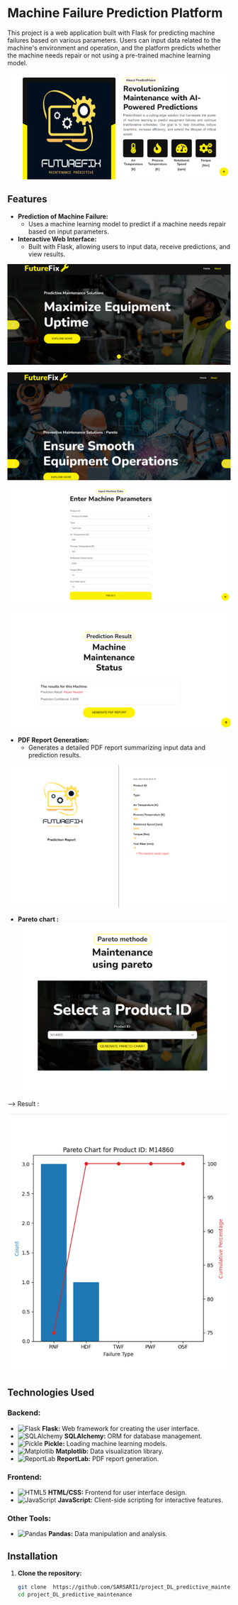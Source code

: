 # Machine Failure Prediction Platform

This project is a web application built with Flask for predicting machine failures based on various parameters. Users can input data related to the machine's environment and operation, and the platform predicts whether the machine needs repair or not using a pre-trained machine learning model.

![alt text](image.png)

## Features

- **Prediction of Machine Failure:**
  - Uses a machine learning model to predict if a machine needs repair based on input parameters.
- **Interactive Web Interface:**
  - Built with Flask, allowing users to input data, receive predictions, and view results.

![alt text](image-2.png)

![alt text](image-1.png)

![alt text](image-4.png)

![alt text](image-3.png)

- **PDF Report Generation:**
  - Generates a detailed PDF report summarizing input data and prediction results.

![alt text](image-5.png)

- **Pareto chart :**
![alt text](image-7.png)

--> Result :

![alt text](image-8.png)






## Technologies Used

### Backend:

- ![Flask](https://img.shields.io/badge/-Flask-black?style=flat-square&logo=flask) **Flask:** Web framework for creating the user interface.
- ![SQLAlchemy](https://img.shields.io/badge/-SQLAlchemy-black?style=flat-square&logo=sqlalchemy) **SQLAlchemy:** ORM for database management.
- ![Pickle](https://img.shields.io/badge/-Pickle-black?style=flat-square&logo=pickle) **Pickle:** Loading machine learning models.
- ![Matplotlib](https://img.shields.io/badge/-Matplotlib-black?style=flat-square&logo=python) **Matplotlib:** Data visualization library.
- ![ReportLab](https://img.shields.io/badge/-ReportLab-black?style=flat-square&logo=python) **ReportLab:** PDF report generation.

### Frontend:

- ![HTML5](https://img.shields.io/badge/-HTML5-black?style=flat-square&logo=html5) **HTML/CSS:** Frontend for user interface design.
- ![JavaScript](https://img.shields.io/badge/-JavaScript-black?style=flat-square&logo=javascript) **JavaScript:** Client-side scripting for interactive features.

### Other Tools:

- ![Pandas](https://img.shields.io/badge/-Pandas-black?style=flat-square&logo=pandas) **Pandas:** Data manipulation and analysis.

## Installation

1. **Clone the repository:**
   ```sh
   git clone  https://github.com/SARSARI1/project_DL_predictive_maintenance.git
   cd project_DL_predictive_maintenance

